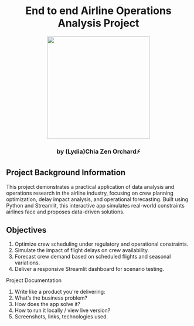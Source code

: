 <h1 align="center"> End to end Airline Operations Analysis Project </h1>
<p align="center"><img align="center" width="280" src="https://encrypted-tbn0.gstatic.com/images?q=tbn:ANd9GcSinJxUQ_cXBgxoUv5FNU61bBTNN_EQ7Faqiw&s.png"/></p>

<h3 align="center">by (Lydia)Chia Zen Orchard⚡</h3>

## Project Background Information
This project demonstrates a practical application of data analysis and operations research in the airline industry,  focusing on crew planning optimization, delay impact analysis, and operational forecasting. Built using Python and Streamlit, this interactive app simulates real-world constraints airlines face and proposes data-driven solutions.

## Objectives
1. Optimize crew scheduling under regulatory and operational constraints.
2. Simulate the impact of flight delays on crew availability.
3. Forecast crew demand based on scheduled flights and seasonal variations.
4. Deliver a responsive Streamlit dashboard for scenario testing.



Project Documentation
1. Write like a product you're delivering:
2. What’s the business problem?
3. How does the app solve it?
4. How to run it locally / view live version?
5. Screenshots, links, technologies used.
